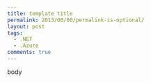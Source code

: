 ```yaml
---
title: template title
permalink: 2013/00/00/permalink-is-optional/
layout: post
tags:
  - .NET
  - .Azure
comments: true
---
```


body


